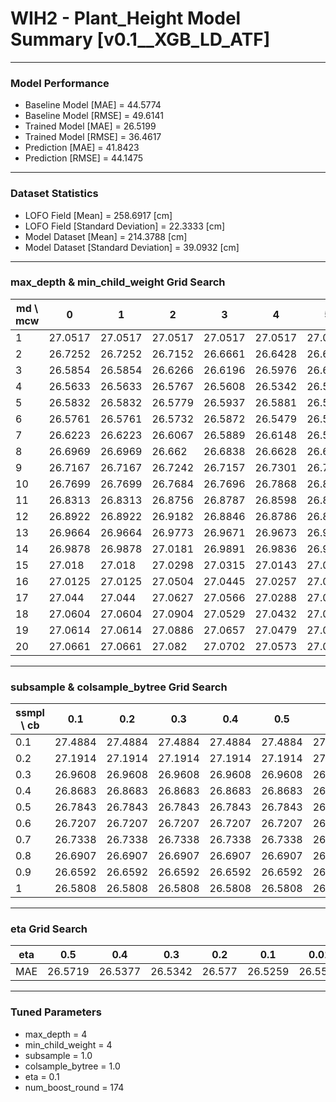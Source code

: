# WIH2 - Plant_Height Model Summary [v0.1__XGB_LD_ATF]

***

### Model Performance

- Baseline Model [MAE] = 44.5774
- Baseline Model [RMSE] = 49.6141
- Trained Model [MAE] = 26.5199
- Trained Model [RMSE] = 36.4617
- Prediction [MAE] = 41.8423
- Prediction [RMSE] = 44.1475
***

### Dataset Statistics

- LOFO Field [Mean] = 258.6917 [cm]
- LOFO Field [Standard Deviation] = 22.3333 [cm]
- Model Dataset [Mean] = 214.3788 [cm]
- Model Dataset [Standard Deviation] = 39.0932 [cm]
***

### max_depth & min_child_weight Grid Search

|   md \ mcw |       0 |       1 |       2 |       3 |       4 |       5 |       6 |       7 |       8 |       9 |      10 |      11 |      12 |      13 |      14 |      15 |      16 |      17 |      18 |      19 |      20 |
|------------|---------|---------|---------|---------|---------|---------|---------|---------|---------|---------|---------|---------|---------|---------|---------|---------|---------|---------|---------|---------|---------|
|          1 | 27.0517 | 27.0517 | 27.0517 | 27.0517 | 27.0517 | 27.0517 | 27.0517 | 27.0517 | 27.0508 | 27.0508 | 27.0508 | 27.0508 | 27.0537 | 27.0867 | 27.0867 | 27.0113 | 27.0108 | 27.0122 | 27.0397 | 27.1162 | 27.1162 |
|          2 | 26.7252 | 26.7252 | 26.7152 | 26.6661 | 26.6428 | 26.6741 | 26.6806 | 26.6495 | 26.6796 | 26.7211 | 26.6993 | 26.6601 | 26.683  | 26.6965 | 26.696  | 26.7072 | 26.6722 | 26.6771 | 26.7375 | 26.6888 | 26.7033 |
|          3 | 26.5854 | 26.5854 | 26.6266 | 26.6196 | 26.5976 | 26.6184 | 26.6559 | 26.6687 | 26.6373 | 26.665  | 26.6935 | 26.6491 | 26.6177 | 26.623  | 26.6289 | 26.6327 | 26.6724 | 26.6596 | 26.6412 | 26.6449 | 26.6386 |
|          4 | 26.5633 | 26.5633 | 26.5767 | 26.5608 | 26.5342 | 26.5424 | 26.5679 | 26.5524 | 26.5508 | 26.5986 | 26.5933 | 26.5846 | 26.5853 | 26.6052 | 26.5813 | 26.5924 | 26.5756 | 26.6108 | 26.6147 | 26.5689 | 26.5899 |
|          5 | 26.5832 | 26.5832 | 26.5779 | 26.5937 | 26.5881 | 26.5926 | 26.5931 | 26.6007 | 26.598  | 26.5727 | 26.5983 | 26.6224 | 26.6198 | 26.6238 | 26.6113 | 26.5836 | 26.5682 | 26.5753 | 26.5818 | 26.6024 | 26.5772 |
|          6 | 26.5761 | 26.5761 | 26.5732 | 26.5872 | 26.5479 | 26.5776 | 26.6134 | 26.5824 | 26.5855 | 26.6122 | 26.6088 | 26.6364 | 26.6196 | 26.6371 | 26.5953 | 26.6363 | 26.6142 | 26.6308 | 26.623  | 26.5852 | 26.6008 |
|          7 | 26.6223 | 26.6223 | 26.6067 | 26.5889 | 26.6148 | 26.5989 | 26.6464 | 26.6114 | 26.6324 | 26.6512 | 26.6711 | 26.6358 | 26.6747 | 26.6277 | 26.6773 | 26.6911 | 26.6332 | 26.7014 | 26.6543 | 26.6086 | 26.6428 |
|          8 | 26.6969 | 26.6969 | 26.662  | 26.6838 | 26.6628 | 26.6535 | 26.6582 | 26.6844 | 26.6966 | 26.7089 | 26.7092 | 26.7005 | 26.6934 | 26.7164 | 26.6864 | 26.666  | 26.6644 | 26.6695 | 26.6399 | 26.6432 | 26.6204 |
|          9 | 26.7167 | 26.7167 | 26.7242 | 26.7157 | 26.7301 | 26.7191 | 26.7496 | 26.7191 | 26.7406 | 26.7273 | 26.7755 | 26.7237 | 26.7556 | 26.7171 | 26.7038 | 26.722  | 26.7053 | 26.7228 | 26.7507 | 26.7065 | 26.6878 |
|         10 | 26.7699 | 26.7699 | 26.7684 | 26.7696 | 26.7868 | 26.8036 | 26.7807 | 26.7868 | 26.7851 | 26.7789 | 26.7907 | 26.8037 | 26.8136 | 26.7738 | 26.7917 | 26.8129 | 26.7687 | 26.782  | 26.7363 | 26.7733 | 26.7435 |
|         11 | 26.8313 | 26.8313 | 26.8756 | 26.8787 | 26.8598 | 26.8747 | 26.8806 | 26.8412 | 26.8453 | 26.8481 | 26.8573 | 26.8164 | 26.8377 | 26.8598 | 26.8335 | 26.7976 | 26.7957 | 26.7601 | 26.7867 | 26.7967 | 26.7578 |
|         12 | 26.8922 | 26.8922 | 26.9182 | 26.8846 | 26.8786 | 26.879  | 26.9153 | 26.8932 | 26.8796 | 26.89   | 26.8644 | 26.8829 | 26.8734 | 26.8254 | 26.8443 | 26.8137 | 26.8287 | 26.8194 | 26.8003 | 26.8217 | 26.7921 |
|         13 | 26.9664 | 26.9664 | 26.9773 | 26.9671 | 26.9673 | 26.9464 | 26.9256 | 26.8935 | 26.9207 | 26.9341 | 26.9199 | 26.9071 | 26.9147 | 26.8802 | 26.8761 | 26.8402 | 26.8464 | 26.8539 | 26.8256 | 26.813  | 26.8294 |
|         14 | 26.9878 | 26.9878 | 27.0181 | 26.9891 | 26.9836 | 26.9761 | 26.9737 | 26.9623 | 26.9426 | 26.9668 | 26.9498 | 26.9312 | 26.9309 | 26.8938 | 26.8889 | 26.8914 | 26.8476 | 26.8852 | 26.8488 | 26.8479 | 26.8532 |
|         15 | 27.018  | 27.018  | 27.0298 | 27.0315 | 27.0143 | 27.0051 | 26.9942 | 26.9729 | 26.9677 | 26.9673 | 26.965  | 26.9452 | 26.9235 | 26.9025 | 26.9124 | 26.9066 | 26.9129 | 26.8962 | 26.8725 | 26.8544 | 26.8751 |
|         16 | 27.0125 | 27.0125 | 27.0504 | 27.0445 | 27.0257 | 27.0425 | 27.0114 | 26.9906 | 26.9702 | 26.9894 | 26.9675 | 26.9565 | 26.9362 | 26.9195 | 26.9054 | 26.9235 | 26.8986 | 26.8805 | 26.8834 | 26.8964 | 26.8722 |
|         17 | 27.044  | 27.044  | 27.0627 | 27.0566 | 27.0288 | 27.0255 | 27.0123 | 26.9895 | 26.9871 | 26.9974 | 26.964  | 26.9671 | 26.9603 | 26.909  | 26.9267 | 26.9072 | 26.927  | 26.8955 | 26.8859 | 26.8702 | 26.8992 |
|         18 | 27.0604 | 27.0604 | 27.0904 | 27.0529 | 27.0432 | 27.0391 | 27.0292 | 27.0156 | 26.9942 | 27.0059 | 26.989  | 26.9847 | 26.9706 | 26.9366 | 26.9507 | 26.9205 | 26.9273 | 26.9244 | 26.9009 | 26.8971 | 26.8912 |
|         19 | 27.0614 | 27.0614 | 27.0886 | 27.0657 | 27.0479 | 27.044  | 27.0384 | 27.0022 | 27.0164 | 27.0079 | 27.0049 | 26.978  | 26.9738 | 26.9549 | 26.9325 | 26.9462 | 26.9289 | 26.9207 | 26.9165 | 26.905  | 26.9058 |
|         20 | 27.0661 | 27.0661 | 27.082  | 27.0702 | 27.0573 | 27.0468 | 27.0463 | 27.021  | 27.0126 | 27.0219 | 27.0134 | 26.9995 | 26.9809 | 26.9556 | 26.9472 | 26.9411 | 26.9371 | 26.9198 | 26.9071 | 26.9068 | 26.9006 |

***

### subsample & colsample_bytree Grid Search

|   ssmpl \ cb |     0.1 |     0.2 |     0.3 |     0.4 |     0.5 |     0.6 |     0.7 |     0.8 |     0.9 |     1.0 |
|--------------|---------|---------|---------|---------|---------|---------|---------|---------|---------|---------|
|          0.1 | 27.4884 | 27.4884 | 27.4884 | 27.4884 | 27.4884 | 27.4884 | 27.4884 | 27.4884 | 27.4884 | 27.6021 |
|          0.2 | 27.1914 | 27.1914 | 27.1914 | 27.1914 | 27.1914 | 27.1914 | 27.1914 | 27.1914 | 27.1914 | 27.2273 |
|          0.3 | 26.9608 | 26.9608 | 26.9608 | 26.9608 | 26.9608 | 26.9608 | 26.9608 | 26.9608 | 26.9608 | 26.8094 |
|          0.4 | 26.8683 | 26.8683 | 26.8683 | 26.8683 | 26.8683 | 26.8683 | 26.8683 | 26.8683 | 26.8683 | 26.8686 |
|          0.5 | 26.7843 | 26.7843 | 26.7843 | 26.7843 | 26.7843 | 26.7843 | 26.7843 | 26.7843 | 26.7843 | 26.8358 |
|          0.6 | 26.7207 | 26.7207 | 26.7207 | 26.7207 | 26.7207 | 26.7207 | 26.7207 | 26.7207 | 26.7207 | 26.6753 |
|          0.7 | 26.7338 | 26.7338 | 26.7338 | 26.7338 | 26.7338 | 26.7338 | 26.7338 | 26.7338 | 26.7338 | 26.6304 |
|          0.8 | 26.6907 | 26.6907 | 26.6907 | 26.6907 | 26.6907 | 26.6907 | 26.6907 | 26.6907 | 26.6907 | 26.606  |
|          0.9 | 26.6592 | 26.6592 | 26.6592 | 26.6592 | 26.6592 | 26.6592 | 26.6592 | 26.6592 | 26.6592 | 26.6291 |
|          1   | 26.5808 | 26.5808 | 26.5808 | 26.5808 | 26.5808 | 26.5808 | 26.5808 | 26.5808 | 26.5808 | 26.5342 |

***

### eta Grid Search

| eta   |     0.5 |     0.4 |     0.3 |    0.2 |     0.1 |    0.01 |   0.001 |
|-------|---------|---------|---------|--------|---------|---------|---------|
| MAE   | 26.5719 | 26.5377 | 26.5342 | 26.577 | 26.5259 | 26.5545 | 82.0064 |

***

### Tuned Parameters

- max_depth = 4
- min_child_weight = 4
- subsample = 1.0
- colsample_bytree = 1.0
- eta = 0.1
- num_boost_round = 174
